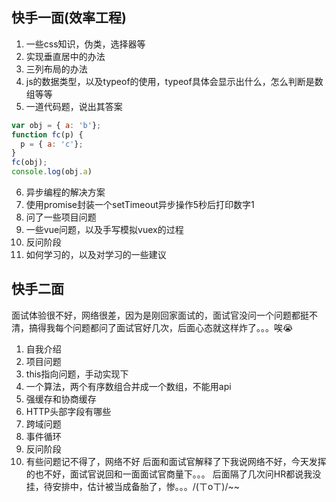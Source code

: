 ## 快手一面(效率工程)

1. 一些css知识，伪类，选择器等
2. 实现垂直居中的办法
3. 三列布局的办法
4. js的数据类型，以及typeof的使用，typeof具体会显示出什么，怎么判断是数组等等
5. 一道代码题，说出其答案
```js
var obj = { a: 'b'};
function fc(p) {
  p = { a: 'c'};
}
fc(obj);
console.log(obj.a)
```
6. 异步编程的解决方案
7. 使用promise封装一个setTimeout异步操作5秒后打印数字1
8. 问了一些项目问题
9. 一些vue问题，以及手写模拟vuex的过程
10. 反问阶段
11. 如何学习的，以及对学习的一些建议

## 快手二面
面试体验很不好，网络很差，因为是刚回家面试的，面试官没问一个问题都挺不清，搞得我每个问题都问了面试官好几次，后面心态就这样炸了。。。唉😭
1. 自我介绍
2. 项目问题
3. this指向问题，手动实现下
4. 一个算法，两个有序数组合并成一个数组，不能用api
5. 强缓存和协商缓存
6. HTTP头部字段有哪些
7. 跨域问题
8. 事件循环
9. 反问阶段
10. 有些问题记不得了，网络不好
后面和面试官解释了下我说网络不好，今天发挥的也不好，面试官说回和一面面试官商量下。。。
后面隔了几次问HR都说我没挂，待安排中，估计被当成备胎了，惨。。。/(ㄒoㄒ)/~~